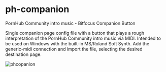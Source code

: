 # ph-companion
PornHub Community intro music - Bitfocus Companion Button

Single companion page config file with a button that plays a rough interpretation of the PornHub Community intro music via MIDI. Intended to be used on Windows with the built-in MS/Roland Soft Synth. Add the generic-midi connection and import the file, selecting the desired destination page.

![phcopanion](https://github.com/user-attachments/assets/a451d962-d33a-4dc4-b899-ca2d275ab668)
